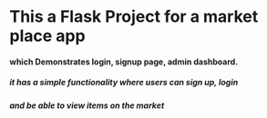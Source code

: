 # This a Flask Project for a market place app 
#### which Demonstrates login, signup page, admin dashboard. 

##### it has a simple functionality where users can sign  up, login
 ##### and be able to view items on the market 
